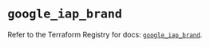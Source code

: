 # `google_iap_brand`

Refer to the Terraform Registry for docs: [`google_iap_brand`](https://registry.terraform.io/providers/hashicorp/google/6.26.0/docs/resources/iap_brand).
